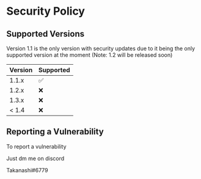 # Security Policy

## Supported Versions

Version 1.1 is the only version with security updates due to it being the only supported version at the moment (Note: 1.2 will be released soon)

| Version | Supported          |
| ------- | ------------------ |
| 1.1.x   | :white_check_mark: |
| 1.2.x   | :x:                |
| 1.3.x   | :x:                |
| < 1.4   | :x:                |

## Reporting a Vulnerability

To report a vulnerability

Just dm me on discord 

Takanashi#6779 
